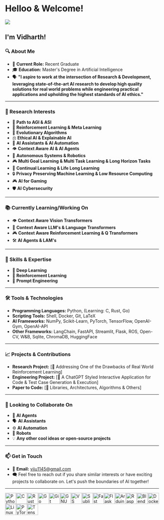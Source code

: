 # Helloo & Welcome!

![](https://user-images.githubusercontent.com/18350557/176309783-0785949b-9127-417c-8b55-ab5a4333674e.gif)

## I'm Vidharth!

### 🔍 About Me
- 💼 **Current Role:** Recent Graduate
- 🎓 **Education:** Master's Degree in Artificial Intelligence
- 🗣️ **"I aspire to work at the intersection of Research & Development, leveraging state-of-the-art AI research to develop high quality solutions for real world problems while engineering practical applications and upholding the highest standards of AI ethics."**
---

### 🔬 Research Interests
- 🤖 **Path to AGI & ASI**
- 🧠 **Reinforcement Learning & Meta Learning**
- 🧠 **Evolutionary Algorithms**
- ⚖️ **Ethical AI & Explainable AI**
- 👥 **AI Assistants & AI Automation**
- 👁️ **Context Aware AI & AI Agents**
- 🚀 **Autonomous Systems & Robotics**
- 🎮 **Multi Goal Learning & Multi Task Learning & Long Horizon Tasks**
- 🔄 **Continual Learning & Life Long Learning**
- 🔒 **Privacy Preserving Machine Learning & Low Resource Computing**
- 🎮 **AI for Gaming**
- 🛡️ **AI Cybersecurity**
---

### 📚 Currently Learning/Working On
- 👁️ **Context Aware Vision Transformers**
- 📜 **Context Aware LLM's & Language Transformers**
- 🎮 **Context Aware Reinforcement Learning & Q Transformers**
- 🛠️ **AI Agents & LAM's**
---

### 🚀 Skills & Expertise
- 🌊 **Deep Learning**
- 🔄 **Reinforcement Learning**
- 📜 **Prompt Engineering**
---

### 🛠️ Tools & Technologies
- **Programming Languages:** Python, (Learning: C, Rust, Go)
- **Scripting Tools:** Shell, Docker, Git, LaTeX
- **AI Frameworks:** NumPy, Scikit-Learn, PyTorch, TensorFlow, OpenAI-Gym, OpenAI-API
- **Other Frameworks:** LangChain, FastAPI, Streamlit, Flask, ROS, Open-CV, W&B, Sqlite, ChromaDB, HuggingFace
---

### 📈 Projects & Contributions
- **Research Project:** [🔗 Addressing One of the Drawbacks of Real World Reinforcement Learning]
- **Engineering Project:** [🔗 A ChatGPT Styled Interactive Application for Code & Test Case Generation & Execution]
- **Paper to Code:** [🔗 Libraries, Architectures, Algorithms & Others]
---

### 🤝 Looking to Collaborate On
- 🤖 **AI Agents**
- 🗣️ **AI Assistants**
- ⚙️ **AI Automation**
- 🤖 **Robots**
- 💡 **Any other cool ideas or open-source projects**
---

### 📫 Get in Touch
- 📧 **Email:** viju1145@gmail.com
- 🗨️ Feel free to reach out if you share similar interests or have exciting projects to collaborate on. Let's push the boundaries of AI together!
---

<p align="left">
<a href="https://www.python.org/" target="_blank" rel="noreferrer"><img src="https://raw.githubusercontent.com/danielcranney/readme-generator/main/public/icons/skills/python-colored.svg" width="36" height="36" alt="Python" /></a><a href="https://docs.microsoft.com/en-us/cpp/?view=msvc-170" target="_blank" rel="noreferrer"><img src="https://raw.githubusercontent.com/danielcranney/readme-generator/main/public/icons/skills/c-colored.svg" width="36" height="36" alt="C" /></a><a href="https://www.rust-lang.org/" target="_blank" rel="noreferrer"><img src="https://raw.githubusercontent.com/danielcranney/readme-generator/main/public/icons/skills/rust-colored.svg" width="36" height="36" alt="Rust" /></a><a href="https://go.dev/doc/" target="_blank" rel="noreferrer"><img src="https://raw.githubusercontent.com/danielcranney/readme-generator/main/public/icons/skills/go-colored.svg" width="36" height="36" alt="Go" /></a><a href="https://git-scm.com/" target="_blank" rel="noreferrer"><img src="https://raw.githubusercontent.com/danielcranney/readme-generator/main/public/icons/skills/git-colored.svg" width="36" height="36" alt="Git" /></a><a href="https://www.gnu.org/software/bash/" target="_blank" rel="noreferrer"><img src="https://raw.githubusercontent.com/danielcranney/readme-generator/main/public/icons/skills/gnubash.svg" width="36" height="36" alt="GNU Bash" /></a><a href="https://code.visualstudio.com/" target="_blank" rel="noreferrer"><img src="https://raw.githubusercontent.com/danielcranney/readme-generator/main/public/icons/skills/visualstudiocode.svg" width="36" height="36" alt="VS Code" /></a><a href="https://www.sublimetext.com/index2" target="_blank" rel="noreferrer"><img src="https://raw.githubusercontent.com/danielcranney/readme-generator/main/public/icons/skills/sublimetext.svg" width="36" height="36" alt="Sublime Text" /></a><a href="https://fastapi.tiangolo.com/" target="_blank" rel="noreferrer"><img src="https://raw.githubusercontent.com/danielcranney/readme-generator/main/public/icons/skills/fastapi-colored.svg" width="36" height="36" alt="Fast API" /></a><a href="https://flask.palletsprojects.com/en/2.0.x/" target="_blank" rel="noreferrer"><img src="https://raw.githubusercontent.com/danielcranney/readme-generator/main/public/icons/skills/flask-colored.svg" width="36" height="36" alt="Flask" /></a><a href="https://store.arduino.cc/?gclid=Cj0KCQjw2eilBhCCARIsAG0Pf8uueBifykWcsSS4LPESeGQfxGVKJYnzV7bz471XfknQJy_1VINVWM8aAkLtEALw_wcB" target="_blank" rel="noreferrer"><img src="https://raw.githubusercontent.com/danielcranney/readme-generator/main/public/icons/skills/arduino-colored.svg" width="36" height="36" alt="Arduino" /></a><a href="https://www.raspberrypi.org/" target="_blank" rel="noreferrer"><img src="https://raw.githubusercontent.com/danielcranney/readme-generator/main/public/icons/skills/raspberrypi-colored.svg" width="36" height="36" alt="Raspberry Pi" /></a><a href="https://www.blender.org/" target="_blank" rel="noreferrer"><img src="https://raw.githubusercontent.com/danielcranney/readme-generator/main/public/icons/skills/blender-colored.svg" width="36" height="36" alt="Blender" /></a><a href="https://www.docker.com/" target="_blank" rel="noreferrer"><img src="https://raw.githubusercontent.com/danielcranney/readme-generator/main/public/icons/skills/docker-colored.svg" width="36" height="36" alt="Docker" /></a><a href="https://www.linux.org" target="_blank" rel="noreferrer"><img src="https://raw.githubusercontent.com/danielcranney/readme-generator/main/public/icons/skills/linux-colored.svg" width="36" height="36" alt="Linux" /></a><a href="https://pytorch.org/" target="_blank" rel="noreferrer"><img src="https://raw.githubusercontent.com/danielcranney/readme-generator/main/public/icons/skills/pytorch-colored.svg" width="36" height="36" alt="PyTorch" /></a><a href="https://www.tensorflow.org/" target="_blank" rel="noreferrer"><img src="https://raw.githubusercontent.com/danielcranney/readme-generator/main/public/icons/skills/tensorflow-colored.svg" width="36" height="36" alt="TensorFlow" /></a>
</p>
